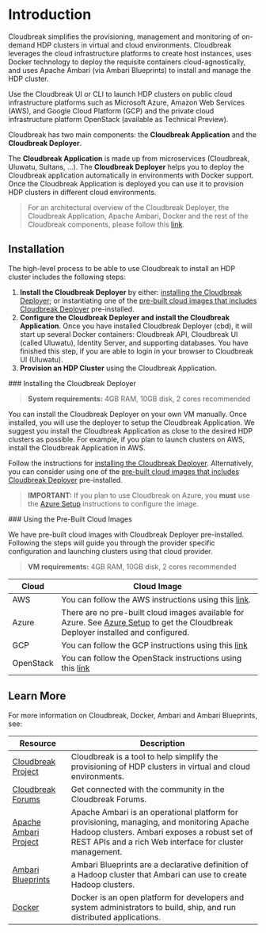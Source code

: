 # Introduction

Cloudbreak simplifies the provisioning, management and monitoring of on-demand HDP clusters in virtual and cloud environments. Cloudbreak leverages the cloud infrastructure platforms to create host instances, uses Docker technology to deploy the requisite containers cloud-agnostically, and uses Apache Ambari (via Ambari Blueprints) to install and manage the HDP cluster.

Use the Cloudbreak UI or CLI to launch HDP clusters on public cloud infrastructure platforms such as Microsoft Azure, Amazon Web Services (AWS), and Google Cloud Platform (GCP) and the private cloud infrastructure platform OpenStack (available as Technical Preview).

Cloudbreak has two main components: the **Cloudbreak Application** and the **Cloudbreak Deployer**.

The **Cloudbreak Application** is made up from microservices (Cloudbreak, Uluwatu, Sultans, ...). The **Cloudbreak Deployer** helps you to deploy the Cloudbreak application automatically in environments with Docker support. Once the Cloudbreak Application is deployed you can use it to provision HDP clusters in different cloud environments.

> For an architectural overview of the Cloudbreak Deployer, the Cloudbreak Application, Apache Ambari, Docker and the rest of the Cloudbreak components, please follow this [link](architecture.md).

## Installation

The high-level process to be able to use Cloudbreak to install an HDP cluster includes the following steps:

1. **Install the Cloudbreak Deployer** by either: [installing the Cloudbreak Deployer](#install-deployer); or instantiating one of the [pre-built cloud images
that includes Cloudbreak Deployer](#pre-built-images) pre-installed.
2. **Configure the Cloudbreak Deployer and install the Cloudbreak Application**. Once you have installed Cloudbreak Deployer (cbd), it will start up several Docker containers: Cloudbreak API, Cloudbreak UI (called Uluwatu), Identity Server, and supporting databases. You have finished this step, if you are able to login in your browser to Cloudbreak UI (Uluwatu).
3. **Provision an HDP Cluster** using the Cloudbreak Application.

<div id="install-deployer"></div>
### Installing the Cloudbreak Deployer

> **System requirements:** 4GB RAM, 10GB disk, 2 cores recommended

You can install the Cloudbreak Deployer on your own VM manually. Once installed, you will use the deployer to setup
the Cloudbreak Application. We suggest you install the Cloudbreak Application as close to the
desired HDP clusters as possible. For example, if you plan to launch clusters on AWS, install the Cloudbreak Application in AWS.

Follow the instructions for [installing the Cloudbreak Deployer](onprem.md). Alternatively, you can consider using one of the [pre-built cloud images that includes Cloudbreak Deployer](#pre-built-images) pre-installed.

> **IMPORTANT:** If you plan to use Cloudbreak on Azure, you **must** use the [Azure Setup](azure.md) instructions to configure the image.


<div id="pre-built-images"></div>
### Using the Pre-Built Cloud Images

We have pre-built cloud images with Cloudbreak Deployer pre-installed. Following the steps will guide you through the provider specific configuration and launching clusters using that cloud provider.

> **VM requirements:** 4GB RAM, 10GB disk, 2 cores recommended

| Cloud | Cloud Image |
|---|---|
| AWS | You can follow the AWS instructions using this [link](aws.md). |
| Azure | There are no pre-built cloud images available for Azure. See [Azure Setup](azure.md) to get the Cloudbreak Deployer installed and configured. |
| GCP | You can follow the GCP instructions using this [link](gcp.md) |
| OpenStack | You can follow the OpenStack instructions using this [link](openstack.md) |

## Learn More

For more information on Cloudbreak, Docker, Ambari and Ambari Blueprints, see:

| Resource | Description |
|---|---|
|[Cloudbreak Project](http://hortonworks.com/hadoop/cloudbreak/) | Cloudbreak is a tool to help simplify the provisioning of HDP clusters in virtual and cloud environments. |
|[Cloudbreak Forums](hortonworks.com/community/forums/forum/cloudbreak/) | Get connected with the community in the Cloudbreak Forums. |
|[Apache Ambari Project](http://hortonworks.com/hadoop/ambari/) | Apache Ambari is an operational platform for provisioning, managing, and monitoring Apache Hadoop clusters. Ambari exposes a robust set of REST APIs and a rich Web interface for cluster management. |
|[Ambari Blueprints](https://cwiki.apache.org/confluence/display/AMBARI/Blueprints)| Ambari Blueprints are a declarative definition of a Hadoop cluster that Ambari can use to create Hadoop clusters. |
|[Docker](https://www.docker.com/) | Docker is an open platform for developers and system administrators to build, ship, and run distributed applications. |
